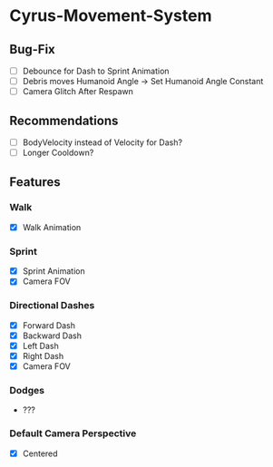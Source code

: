 # Cyrus-Movement-System
## Bug-Fix
- [ ] Debounce for Dash to Sprint Animation
- [ ] Debris moves Humanoid Angle -> Set Humanoid Angle Constant
- [ ] Camera Glitch After Respawn

## Recommendations
- [ ] BodyVelocity instead of Velocity for Dash?
- [ ] Longer Cooldown?

## Features
### Walk
- [X] Walk Animation

### Sprint
- [X] Sprint Animation
- [X]  Camera FOV

### Directional Dashes
- [X] Forward Dash
- [X] Backward Dash
- [X] Left Dash
- [X] Right Dash
- [X] Camera FOV

### Dodges
- ???

### Default Camera Perspective
- [X] Centered
